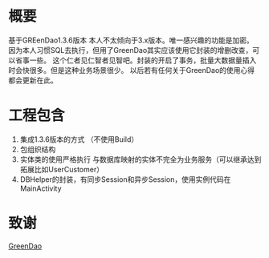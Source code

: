 # 概要
基于GREenDao1.3.6版本
本人不太倾向于3.x版本。唯一感兴趣的功能是加密。
因为本人习惯SQL去执行，但用了GreenDao其实应该使用它封装的增删改查，可以省事一些。
这个仁者见仁智者见智吧。封装的开启了事务，批量大数据量插入时会快很多。但是这种业务场景很少。
以后若有任何关于GreenDao的使用心得都会更新在此。


# 工程包含
1. 集成1.3.6版本的方式 （不使用Build）
2. 包组织结构
3. 实体类的使用严格执行 与数据库映射的实体不完全为业务服务（可以继承达到拓展比如UserCustomer）
4. DBHelper的封装，有同步Session和异步Session，使用实例代码在MainActivity





# 致谢
[GreenDao](http://greenrobot.org/greendao/)






